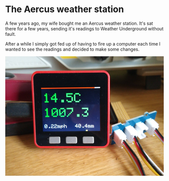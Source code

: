 
# The Aercus weather station

A few years ago, my wife bought me an Aercus weather station. It's sat there for a few years, sending it's readings to Weather Underground without fault.

After a while I simply got fed up of having to fire up a computer each time I wanted to see the readings and decided to make some changes.

![](https://github.com/wicked-rainman/wicked-rainman.github.io/blob/master/pictures/wstack.png "Just look at those lovely colours!")
